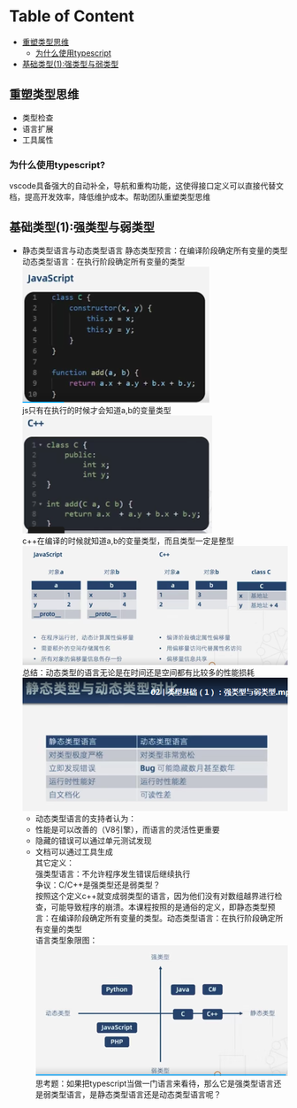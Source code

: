 # Table of Content
* [重塑类型思维](#重塑类型思维)  
    * [为什么使用typescript](#为什么使用typescript)  
* [基础类型(1):强类型与弱类型](#基础类型(1):强类型与弱类型)  


## 重塑类型思维  
- 类型检查
- 语言扩展
- 工具属性 
### 为什么使用typescript?
vscode具备强大的自动补全，导航和重构功能，这使得接口定义可以直接代替文档，提高开发效率，降低维护成本。帮助团队重塑类型思维  
## 基础类型(1):强类型与弱类型  
- 静态类型语言与动态类型语言
    静态类型预言：在编译阶段确定所有变量的类型  
    动态类型语言：在执行阶段确定所有变量的类型  
    ![](./javascript.png)  
    js只有在执行的时候才会知道a,b的变量类型  
    ![](./c++.png)  
    c++在编译的时候就知道a,b的变量类型，而且类型一定是整型  
    ![](./comparec++.png) 
    总结：动态类型的语言无论是在时间还是空间都有比较多的性能损耗  
     ![](./result.png)  
     - 动态类型语言的支持者认为：  
     - 性能是可以改善的（V8引擎），而语言的灵活性更重要  
     - 隐藏的错误可以通过单元测试发现  
     - 文档可以通过工具生成  
     其它定义：  
     强类型语言：不允许程序发生错误后继续执行  
     争议：C/C++是强类型还是弱类型？  
     按照这个定义c++就变成弱类型的语言，因为他们没有对数组越界进行检查，可能导致程序的崩溃。本课程按照的是通俗的定义，即静态类型预言：在编译阶段确定所有变量的类型。动态类型语言：在执行阶段确定所有变量的类型  
     语言类型象限图：  
     ![](./language_type.png)  
     思考题：如果把typescript当做一门语言来看待，那么它是强类型语言还是弱类型语言，是静态类型语言还是动态类型语言呢？
